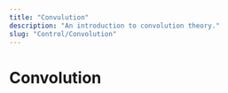 ```yaml
---
title: "Convulution"
description: "An introduction to convolution theory."
slug: "Control/Convolution"
---
```


# Convolution
